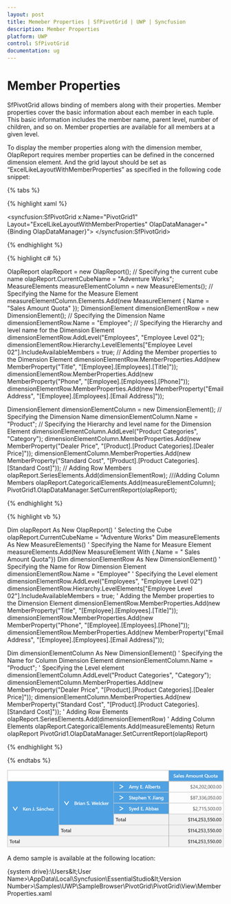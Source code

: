 ```yaml
---
layout: post
title: Memeber Properties | SfPivotGrid | UWP | Syncfusion
description: Member Properties
platform: UWP
control: SfPivotGrid
documentation: ug
---
```


# Member Properties

SfPivotGrid allows binding of members along with their properties. Member properties cover the basic information about each member in each tuple. This basic information includes the member name, parent level, number of children, and so on. Member properties are available for all members at a given level.

To display the member properties along with the dimension member, OlapReport requires member properties can be defined in the concerned dimension element. And the grid layout should be set as “ExcelLikeLayoutWithMemberProperties” as specified in the following code snippet:

{% tabs %}

{% highlight xaml %}

<syncfusion:SfPivotGrid x:Name="PivotGrid1" Layout="ExcelLikeLayoutWithMemberProperties"
                        OlapDataManager="{Binding OlapDataManager}">
</syncfusion:SfPivotGrid>

{% endhighlight %}

{% highlight c# %}

OlapReport olapReport = new OlapReport();
// Specifying the current cube name
olapReport.CurrentCubeName = "Adventure Works";
MeasureElements measureElementColumn = new MeasureElements();
// Specifying the Name for the Measure Element
measureElementColumn.Elements.Add(new MeasureElement { Name = "Sales Amount Quota" });
DimensionElement dimensionElementRow = new DimensionElement();
// Specifying the Dimension Name
dimensionElementRow.Name = "Employee";
// Specifying the Hierarchy and level name for the Dimension Element
dimensionElementRow.AddLevel("Employees", "Employee Level 02");
dimensionElementRow.Hierarchy.LevelElements["Employee Level 02"].IncludeAvailableMembers = true;
// Adding the Member properties to the Dimension Element
dimensionElementRow.MemberProperties.Add(new MemberProperty("Title", "[Employee].[Employees].[Title]"));
dimensionElementRow.MemberProperties.Add(new MemberProperty("Phone", "[Employee].[Employees].[Phone]"));
dimensionElementRow.MemberProperties.Add(new MemberProperty("Email Address", "[Employee].[Employees].[Email Address]"));

DimensionElement dimensionElementColumn = new DimensionElement();
// Specifying the Dimension Name
dimensionElementColumn.Name = "Product";
// Specifying the Hierarchy and level name for the Dimension Element
dimensionElementColumn.AddLevel("Product Categories", "Category");
dimensionElementColumn.MemberProperties.Add(new MemberProperty("Dealer Price", "[Product].[Product Categories].[Dealer Price]"));
dimensionElementColumn.MemberProperties.Add(new MemberProperty("Standard Cost", "[Product].[Product Categories].[Standard Cost]"));
// Adding Row Members
olapReport.SeriesElements.Add(dimensionElementRow);
///Adding Column Members
olapReport.CategoricalElements.Add(measureElementColumn);
PivotGrid1.OlapDataManager.SetCurrentReport(olapReport);

{% endhighlight %}

{% highlight vb %}

Dim olapReport As New OlapReport()
' Selecting the Cube
olapReport.CurrentCubeName = "Adventure Works"
Dim measureElements As New MeasureElements()
' Specifying the Name for Measure Element
measureElements.Add(New MeasureElement With {.Name = " Sales Amount Quota"})
Dim dimensionElementRow As New DimensionElement()
' Specifying the Name for Row Dimension Element
dimensionElementRow.Name = "Employee"
' Specifying the Level element
dimensionElementRow.AddLevel("Employees", "Employee Level 02")
dimensionElementRow.Hierarchy.LevelElements["Employee Level 02"].IncludeAvailableMembers = true;
' Adding the Member properties to the Dimension Element
dimensionElementRow.MemberProperties.Add(new MemberProperty("Title", "[Employee].[Employees].[Title]"));
dimensionElementRow.MemberProperties.Add(new MemberProperty("Phone", "[Employee].[Employees].[Phone]"));
dimensionElementRow.MemberProperties.Add(new MemberProperty("Email Address", "[Employee].[Employees].[Email Address]"));

Dim dimensionElementColumn As New DimensionElement()
' Specifying the Name for Column Dimension Element
dimensionElementColumn.Name = "Product";
' Specifying the Level element
dimensionElementColumn.AddLevel("Product Categories", "Category");
dimensionElementColumn.MemberProperties.Add(new MemberProperty("Dealer Price", "[Product].[Product Categories].[Dealer Price]"));
dimensionElementColumn.MemberProperties.Add(new MemberProperty("Standard Cost", "[Product].[Product Categories].[Standard Cost]"));
' Adding Row Elements
olapReport.SeriesElements.Add(dimensionElementRow)
' Adding Column Elements
olapReport.CategoricalElements.Add(measureElements)
Return olapReport
PivotGrid1.OlapDataManager.SetCurrentReport(olapReport)

{% endhighlight %}

{% endtabs %}

![](Member-Properties_images/Member-properties_image1.png)

A demo sample is available at the following location:

{system drive}:\Users\&lt;User Name&gt;\AppData\Local\Syncfusion\EssentialStudio\&lt;Version Number&gt;\Samples\UWP\SampleBrowser\PivotGrid\PivotGrid\View\MemberProperties.xaml